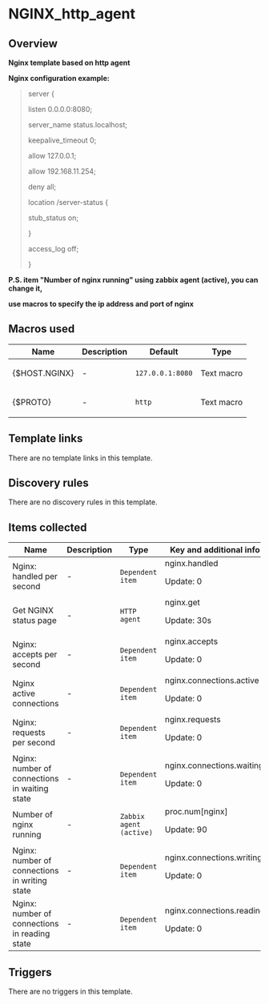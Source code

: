 # NGINX_http_agent

## Overview

**Nginx template based on http agent**


**Nginx configuration example:**



> 
> server {
> 
> 
>  listen 0.0.0.0:8080;
> 
> 
>  server\_name status.localhost;
> 
> 
>  keepalive\_timeout 0;
> 
> 
>  allow 127.0.0.1;
> 
> 
>  allow 192.168.11.254;
> 
> 
>  deny all;
> 
> 
>  location /server-status {
> 
> 
>  stub\_status on;
> 
> 
>  }
> 
> 
>  access\_log off;
> 
> 
> }
> 
> 
> 


 **P.S. item "Number of nginx running" using zabbix agent (active), you can change it,**


 **use macros to specify the ip address and port of nginx**



## Macros used

|Name|Description|Default|Type|
|----|-----------|-------|----|
|{$HOST.NGINX}|<p>-</p>|`127.0.0.1:8080`|Text macro|
|{$PROTO}|<p>-</p>|`http`|Text macro|


## Template links

There are no template links in this template.

## Discovery rules

There are no discovery rules in this template.

## Items collected

|Name|Description|Type|Key and additional info|
|----|-----------|----|----|
|Nginx: handled per second|<p>-</p>|`Dependent item`|nginx.handled<p>Update: 0</p>|
|Get NGINX status page|<p>-</p>|`HTTP agent`|nginx.get<p>Update: 30s</p>|
|Nginx: accepts per second|<p>-</p>|`Dependent item`|nginx.accepts<p>Update: 0</p>|
|Nginx active connections|<p>-</p>|`Dependent item`|nginx.connections.active<p>Update: 0</p>|
|Nginx: requests per second|<p>-</p>|`Dependent item`|nginx.requests<p>Update: 0</p>|
|Nginx: number of connections in waiting state|<p>-</p>|`Dependent item`|nginx.connections.waiting<p>Update: 0</p>|
|Number of nginx running|<p>-</p>|`Zabbix agent (active)`|proc.num[nginx]<p>Update: 90</p>|
|Nginx: number of connections in writing state|<p>-</p>|`Dependent item`|nginx.connections.writing<p>Update: 0</p>|
|Nginx: number of connections in reading state|<p>-</p>|`Dependent item`|nginx.connections.reading<p>Update: 0</p>|


## Triggers

There are no triggers in this template.

